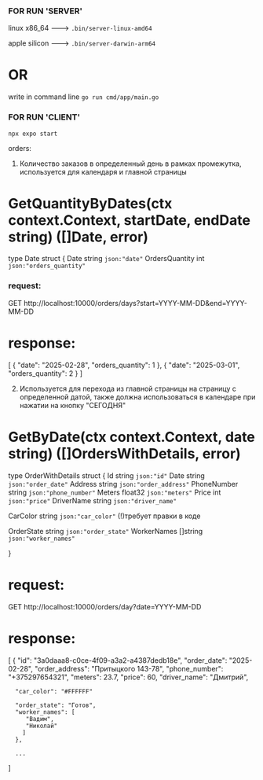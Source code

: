 ### FOR RUN 'SERVER'

linux x86_64 ---> `.bin/server-linux-amd64`

apple silicon ---> `.bin/server-darwin-arm64`

# OR

write in command line `go run cmd/app/main.go`

### FOR RUN 'CLIENT'

`npx expo start`

orders:

1. Количество заказов в определенный день в рамках промежутка, используется для календаря и главной страницы

# GetQuantityByDates(ctx context.Context, startDate, endDate string) ([]Date, error)

type Date struct {
Date string `json:"date"`
OrdersQuantity int `json:"orders_quantity"`

### request:

GET http://localhost:10000/orders/days?start=YYYY-MM-DD&end=YYYY-MM-DD

# response:

[
{
"date": "2025-02-28",
"orders_quantity": 1
},
{
"date": "2025-03-01",
"orders_quantity": 2
}
]

2. Используется для перехода из главной страницы на страницу с определенной датой, также должна использоваться в календаре при нажатии на кнопку "СЕГОДНЯ"

# GetByDate(ctx context.Context, date string) ([]OrdersWithDetails, error)

type OrderWithDetails struct {
Id string `json:"id"`
Date string `json:"order_date"`
Address string `json:"order_address"`
PhoneNumber string `json:"phone_number"`
Meters float32 `json:"meters"`
Price int `json:"price"`
DriverName string `json:"driver_name"`

CarColor string `json:"car_color"` (!)требует правки в коде

OrderState string `json:"order_state"`
WorkerNames []string `json:"worker_names"`

}

# request:

GET http://localhost:10000/orders/day?date=YYYY-MM-DD

# response:

[
{
"id": "3a0daaa8-c0ce-4f09-a3a2-a4387dedb18e",
"order_date": "2025-02-28",
"order_address": "Притыцкого 143-78",
"phone_number": "+375297654321",
"meters": 23.7,
"price": 60,
"driver_name": "Дмитрий",

      "car_color": "#FFFFFF"

      "order_state": "Готов",
      "worker_names": [
         "Вадим",
         "Николай"
        ]
      },

      ...

]
